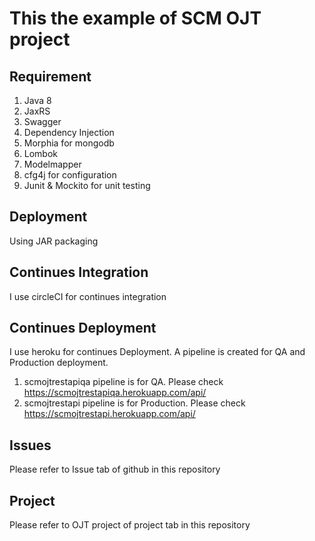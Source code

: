 # This the example of SCM OJT project

## Requirement
1. Java 8
2. JaxRS
3. Swagger
4. Dependency Injection
5. Morphia for mongodb
6. Lombok
7. Modelmapper
8. cfg4j for configuration
9. Junit & Mockito for unit testing

## Deployment
Using JAR packaging

## Continues Integration
I use circleCI for continues integration

## Continues Deployment
I use heroku for continues Deployment. 
A pipeline is created for QA and Production deployment.
1. scmojtrestapiqa pipeline is for QA. Please check https://scmojtrestapiqa.herokuapp.com/api/
2. scmojtrestapi pipeline is for Production. Please check https://scmojtrestapi.herokuapp.com/api/

## Issues
Please refer to Issue tab of github in this repository

## Project
Please refer to OJT project of project tab in this repository

